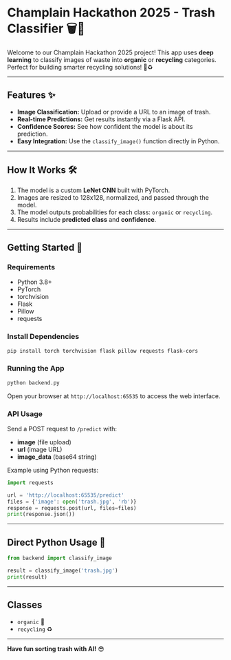 # Champlain Hackathon 2025 - Trash Classifier 🗑️🤖

Welcome to our Champlain Hackathon 2025 project! This app uses **deep learning** to classify images of waste into **organic** or **recycling** categories. Perfect for building smarter recycling solutions! 🌱♻️

---

## Features ✨

- **Image Classification:** Upload or provide a URL to an image of trash.
- **Real-time Predictions:** Get results instantly via a Flask API.
- **Confidence Scores:** See how confident the model is about its prediction.
- **Easy Integration:** Use the `classify_image()` function directly in Python.

---

## How It Works 🛠️

1. The model is a custom **LeNet CNN** built with PyTorch.
2. Images are resized to 128x128, normalized, and passed through the model.
3. The model outputs probabilities for each class: `organic` or `recycling`.
4. Results include **predicted class** and **confidence**.

---

## Getting Started 🚀

### Requirements

- Python 3.8+
- PyTorch
- torchvision
- Flask
- Pillow
- requests

### Install Dependencies

```bash
pip install torch torchvision flask pillow requests flask-cors
```

### Running the App

```bash
python backend.py
```

Open your browser at `http://localhost:65535` to access the web interface.

### API Usage

Send a POST request to `/predict` with:

- **image** (file upload)
- **url** (image URL)
- **image\_data** (base64 string)

Example using Python requests:

```python
import requests

url = 'http://localhost:65535/predict'
files = {'image': open('trash.jpg', 'rb')}
response = requests.post(url, files=files)
print(response.json())
```

---

## Direct Python Usage 🐍

```python
from backend import classify_image

result = classify_image('trash.jpg')
print(result)
```

---

## Classes

- `organic` 🌿
- `recycling` ♻️

---

**Have fun sorting trash with AI!** 😎


